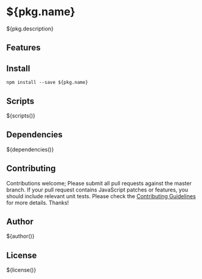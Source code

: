 # ${pkg.name}

<!-- ${badge('npm')} ${badge('npm-license')} ${badge('github-issues')}  ${badge('circleci')} -->

${pkg.description}


## Features


## Install

`npm install --save ${pkg.name}`


## Scripts

${scripts()}

## Dependencies

${dependencies()}

## Contributing

Contributions welcome; Please submit all pull requests against the master branch. If your pull request contains JavaScript patches or features, you should include relevant unit tests. Please check the [Contributing Guidelines](contributng.md) for more details. Thanks!

## Author

${author()}

## License

${license()}